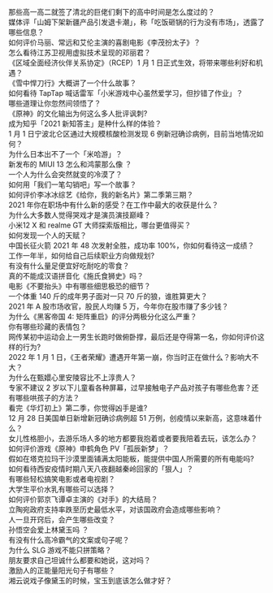 那些高一高二就签了清北的巨佬们剩下的高中时间是怎么度过的？  
媒体评「山姆下架新疆产品引发退卡潮」，称「吃饭砸锅的行为没有市场」，透露了哪些信息？  
如何评价马丽、常远和艾伦主演的喜剧电影《李茂扮太子》？  
怎么看待江苏卫视用虚拟技术呈现的邓丽君？  
《区域全面经济伙伴关系协定》（RCEP）1 月 1 日正式生效，将带来哪些利好和机遇？  
《雪中悍刀行》大概讲了一个什么故事？  
如何看待 TapTap 喊话雷军「小米游戏中心虽然爱学习，但抄错了作业」？  
哪些道理让你忽然间领悟了？  
《原神》的文化输出为何这么多人批评讽刺?  
成为知乎「2021 新知答主」是种什么样的体验？  
1 月 1 日宁波北仑区通过大规模核酸检测发现 6 例新冠确诊病例，目前当地情况如何？  
为什么日本出不了一个「米哈游」？  
新发布的 MIUI 13 怎么和鸿蒙那么像 ？  
一个人为什么会突然就变的冷漠了？  
如何用「我们一笔勾销吧」写一个故事？  
如何评价李冰冰综艺《给你，我的新名片》第二季第三期？  
2021 年你在职场中有什么新的感受？在工作中最大的收获是什么？  
为什么大多数人觉得哭戏才是演员演技巅峰？  
小米12 X 和 realme GT 大师探索版相比，哪台更值得买？  
如何发现一个人的天赋？  
中国长征火箭 2021 年 48 次发射全胜，成功率 100%，你如何看待这一成绩？  
工作一年半，如何给自己后续职业方向做规划?  
有没有什么量足便宜好吃耐吃的零食？  
真的不能成汉语拼音化《施氏食狮史》吗？  
电影《不要抬头》中有哪些细思极恐的细节？  
一个体重 140 斤的成年男子面对一只 70 斤的狼，谁胜算更大？  
2021 年 A 股市场收官，股民人均赚 5 万，今年你在股市赚了多少钱？  
为什么《黑客帝国 4: 矩阵重启》的评分两极分化这么严重？  
你有哪些珍藏的表情包？  
网传某初中运动会上一男生长跑时做俯卧撑，最后还是夺得第一名，你如何评价这样的行为?  
2022 年 1 月 1 日，《王者荣耀》遭遇开年第一崩，你当时正在做什么？影响大不大？  
为什么在甄嬛心里安陵容比不上淳贵人？  
专家不建议 2 岁以下儿童看各种屏幕，过早接触电子产品对孩子有哪些危害？还有哪些哄孩子的方法？  
看完《华灯初上》第二季，你觉得凶手是谁?  
12 月 28 日美国单日新增新冠确诊病例超 51 万例，创疫情以来新高，这意味着什么？  
女儿性格胆小，去游乐场人多的地方都要我抱着或者要我陪着去玩，该怎么办？  
如何评价游戏《原神》申鹤角色 PV「孤辰新梦」？  
假如在塔克拉玛干沙漠里面铺满太阳能板，能提供中国人所需要的所有电能吗?  
如何看待西安疫情时期八天八夜翻越秦岭回家的「狠人」？  
有哪些轻松搞笑电影或者电视剧？  
大学生平价水乳有哪些可以选择？  
如何评价郭京飞谭卓主演的《对手》的大结局？  
立陶宛政府支持率跌至历史最低水平，对该国政府会造成哪些影响？  
人一旦开窍后，会产生哪些改变？  
孙悟空会爱上林黛玉吗 ？  
有没有什么高冷霸气的文案或句子呢？  
为什么 SLG 游戏不能只拼策略？  
朋友要求自己坦诚什么都要和她说，这对吗？  
激励人的正能量阳光句子有哪些？  
湘云说戏子像黛玉的时候，宝玉到底该怎么做才好？  
